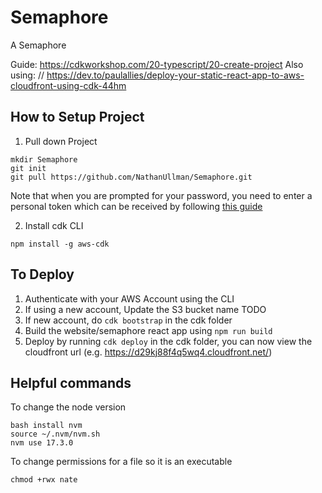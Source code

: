 # Semaphore

A Semaphore

Guide: https://cdkworkshop.com/20-typescript/20-create-project
Also using: // https://dev.to/paulallies/deploy-your-static-react-app-to-aws-cloudfront-using-cdk-44hm

## How to Setup Project

1. Pull down Project

```
mkdir Semaphore
git init
git pull https://github.com/NathanUllman/Semaphore.git
```

Note that when you are prompted for your password, you need to enter a personal token which can be received by following [this guide](https://docs.github.com/en/authentication/keeping-your-account-and-data-secure/creating-a-personal-access-token)

2. Install cdk CLI

```
npm install -g aws-cdk
```

## To Deploy

1. Authenticate with your AWS Account using the CLI
2. If using a new account, Update the S3 bucket name TODO
3. If new account, do `cdk bootstrap` in the cdk folder
4. Build the website/semaphore react app using `npm run build`
5. Deploy by running `cdk deploy` in the cdk folder, you can now view the cloudfront url (e.g. https://d29kj88f4q5wq4.cloudfront.net/)

## Helpful commands

To change the node version

```
bash install nvm
source ~/.nvm/nvm.sh
nvm use 17.3.0
```

To change permissions for a file so it is an executable

```
chmod +rwx nate
```
